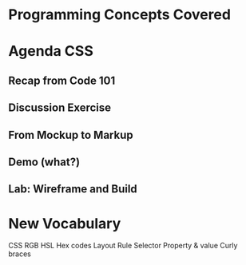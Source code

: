 # Programming Concepts Covered

# Agenda CSS

## Recap from Code 101

## Discussion Exercise

## From Mockup to Markup

## Demo (what?)

## Lab: Wireframe and Build



# New Vocabulary
CSS
RGB
HSL
Hex codes
Layout
Rule
Selector
Property & value
Curly braces